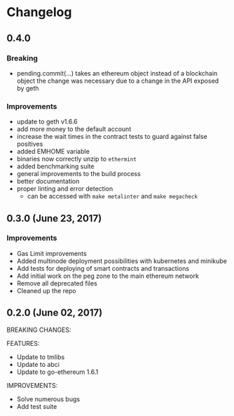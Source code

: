 # Changelog

## 0.4.0
### Breaking
* pending.commit(...) takes an ethereum object instead of a blockchain object
the change was necessary due to a change in the API exposed by geth

### Improvements
* update to geth v1.6.6
* add more money to the default account
* increase the wait times in the contract tests to guard against false positives
* added EMHOME variable
* binaries now correctly unzip to `ethermint`
* added benchmarking suite
* general improvements to the build process
* better documentation
* proper linting and error detection
  * can be accessed with `make metalinter` and `make megacheck`

## 0.3.0 (June 23, 2017)
### Improvements
* Gas Limit improvements
* Added multinode deployment possibilities with kubernetes and minikube
* Add tests for deploying of smart contracts and transactions
* Add initial work on the peg zone to the main ethereum network
* Remove all deprecated files
* Cleaned up the repo


## 0.2.0 (June 02, 2017)

BREAKING CHANGES:

FEATURES:

- Update to tmlibs
- Update to abci
- Update to go-ethereum 1.6.1

IMPROVEMENTS:

- Solve numerous bugs
- Add test suite
